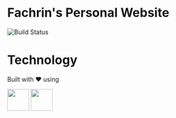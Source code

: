 # Fachrin's Personal Website

![Build Status](https://github.com/parinpan/fachr.in/actions/workflows/ci.yaml/badge.svg)

# Technology

Built with ❤️ using

<img height="50" src="https://kubernetes.io/images/kubernetes-horizontal-color.png"/>
<img height="50" src="https://upload.wikimedia.org/wikipedia/commons/7/79/Docker_%28container_engine%29_logo.png"/>
